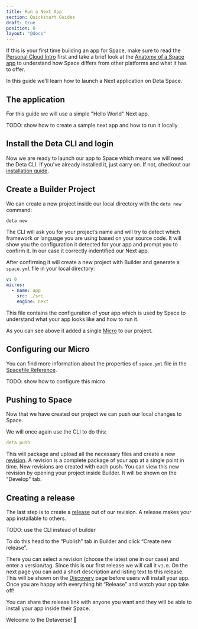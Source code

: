 ```yaml
---
title: Run a Next App
section: Quickstart Guides
draft: true
position: 0
layout: "@docs"
---
```


If this is your first time building an app for Space, make sure to read the [Personal Cloud Intro](/docs/en/introduction/personal-cloud) first and take a brief look at the [Anatomy of a Space app](/docs/en/introduction/app-anatomy) to understand how Space differs from other platforms and what it has to offer.

In this guide we'll learn how to launch a Next application on Deta Space.

## The application

For this guide we will use a simple "Hello World" Next app. 

TODO: show how to create a sample next app and how to run it locally

## Install the Deta CLI and login

Now we are ready to launch our app to Space which means we will need the Deta CLI. If you've already installed it, just carry on. If not, checkout our [installation guide](/docs/en/basics/cli).

## Create a Builder Project

We can create a new project inside our local directory with the `deta new` command:

```bash
deta new 
```

The CLI will ask you for your project’s name and will try to detect which framework or language you are using based on your source code. It will show you the configuration it detected for your app and prompt you to confirm it. In our case it correctly indentified our Next app.

After confirming it will create a new project with Builder and generate a `space.yml` file in your local directory:

```yaml
v: 0
micros:
  - name: app
    src: ./src
    engine: next
```

This file contains the configuration of your app which is used by Space to understand what your app looks like and how to run it.

As you can see above it added a single [Micro](/docs/en/basics/micros#whats-a-micro) to our project.

## Configuring our Micro

You can find more information about the properties of `space.yml` file in the [Spacefile Reference](/docs/en/reference/spacefile).

TODO: show how to configure this micro

## Pushing to Space

Now that we have created our project we can push our local changes to Space.

We will once again use the CLI to do this:

```yaml
deta push
```

This will package and upload all the necessary files and create a new [revision](/docs/en/basics/revisions#whats-a-revision). A revision is a complete package of your app at a single point in time. New revisions are created with each push. You can view this new revision by opening your project inside Builder. It will be shown on the "Develop" tab.

## Creating a release

The last step is to create a [release](/docs/en/basics/releases) out of our revision. A release makes your app installable to others.

TODO: use the CLI instead of builder

To do this head to the “Publish” tab in Builder and click “Create new release”.

There you can select a revision (choose the latest one in our case) and enter a version/tag. Since this is our first release we will call it `v1.0`. On the next page you can add a short description and listing text to this release. This will be shown on the [Discovery]() page before users will install your app. Once you are happy with everything hit “Release” and watch your app take off! 

You can share the release link with anyone you want and they will be able to install your app inside their Space.

Welcome to the Detaverse! 🚀